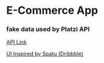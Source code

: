 # E-Commerce App
### fake data used by Platzi API 
[API Link](https://fakeapi.platzi.com)

[UI Inspired by Spatu (Dribbble)]([https://fakeapi.platzi.com](https://dribbble.com/shots/20808028-Spatu-E-Commerce-Mobile-App))


<img scr = "https://github.com/YoussifHany51/E-CommerceApp/blob/main/E-CommerceApp/MOCK_UI/ECommerceUI.png" width = "150">
